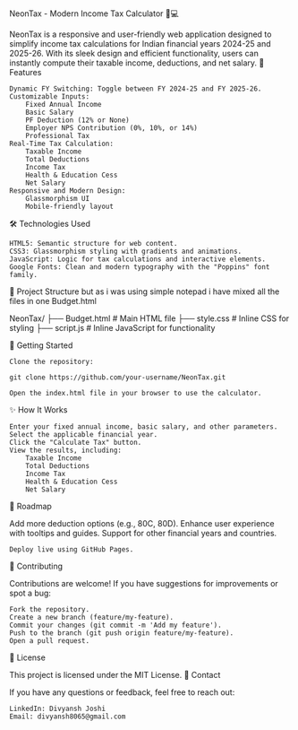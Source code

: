 NeonTax - Modern Income Tax Calculator 💼💻

NeonTax is a responsive and user-friendly web application designed to simplify income tax calculations for Indian financial years 2024-25 and 2025-26. With its sleek design and efficient functionality, users can instantly compute their taxable income, deductions, and net salary.
🚀 Features

    Dynamic FY Switching: Toggle between FY 2024-25 and FY 2025-26.
    Customizable Inputs:
        Fixed Annual Income
        Basic Salary
        PF Deduction (12% or None)
        Employer NPS Contribution (0%, 10%, or 14%)
        Professional Tax
    Real-Time Tax Calculation:
        Taxable Income
        Total Deductions
        Income Tax
        Health & Education Cess
        Net Salary
    Responsive and Modern Design:
        Glassmorphism UI
        Mobile-friendly layout

🛠️ Technologies Used

    HTML5: Semantic structure for web content.
    CSS3: Glassmorphism styling with gradients and animations.
    JavaScript: Logic for tax calculations and interactive elements.
    Google Fonts: Clean and modern typography with the "Poppins" font family.

📂 Project Structure
but as i was using simple notepad i have mixed all the files in one Budget.html

NeonTax/
├── Budget.html         # Main HTML file
├── style.css          # Inline CSS for styling
├── script.js          # Inline JavaScript for functionality

🚀 Getting Started

    Clone the repository:

    git clone https://github.com/your-username/NeonTax.git

    Open the index.html file in your browser to use the calculator.

✨ How It Works

    Enter your fixed annual income, basic salary, and other parameters.
    Select the applicable financial year.
    Click the "Calculate Tax" button.
    View the results, including:
        Taxable Income
        Total Deductions
        Income Tax
        Health & Education Cess
        Net Salary

🎯 Roadmap

Add more deduction options (e.g., 80C, 80D).
Enhance user experience with tooltips and guides.
Support for other financial years and countries.

    Deploy live using GitHub Pages.

🙌 Contributing

Contributions are welcome! If you have suggestions for improvements or spot a bug:

    Fork the repository.
    Create a new branch (feature/my-feature).
    Commit your changes (git commit -m 'Add my feature').
    Push to the branch (git push origin feature/my-feature).
    Open a pull request.

📜 License

This project is licensed under the MIT License.
💬 Contact

If you have any questions or feedback, feel free to reach out:

    LinkedIn: Divyansh Joshi
    Email: divyansh8065@gmail.com 
